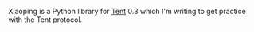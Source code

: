 Xiaoping is a Python library for [Tent](https://tent.io) 0.3 which I'm writing to get practice with the Tent protocol.
